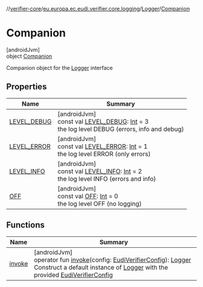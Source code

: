 //[verifier-core](../../../../index.md)/[eu.europa.ec.eudi.verifier.core.logging](../../index.md)/[Logger](../index.md)/[Companion](index.md)

# Companion

[androidJvm]\
object [Companion](index.md)

Companion object for the [Logger](../index.md) interface

## Properties

| Name | Summary |
|---|---|
| [LEVEL_DEBUG](-l-e-v-e-l_-d-e-b-u-g.md) | [androidJvm]<br>const val [LEVEL_DEBUG](-l-e-v-e-l_-d-e-b-u-g.md): [Int](https://kotlinlang.org/api/latest/jvm/stdlib/kotlin-stdlib/kotlin/-int/index.html) = 3<br>the log level DEBUG (errors, info and debug) |
| [LEVEL_ERROR](-l-e-v-e-l_-e-r-r-o-r.md) | [androidJvm]<br>const val [LEVEL_ERROR](-l-e-v-e-l_-e-r-r-o-r.md): [Int](https://kotlinlang.org/api/latest/jvm/stdlib/kotlin-stdlib/kotlin/-int/index.html) = 1<br>the log level ERROR (only errors) |
| [LEVEL_INFO](-l-e-v-e-l_-i-n-f-o.md) | [androidJvm]<br>const val [LEVEL_INFO](-l-e-v-e-l_-i-n-f-o.md): [Int](https://kotlinlang.org/api/latest/jvm/stdlib/kotlin-stdlib/kotlin/-int/index.html) = 2<br>the log level INFO (errors and info) |
| [OFF](-o-f-f.md) | [androidJvm]<br>const val [OFF](-o-f-f.md): [Int](https://kotlinlang.org/api/latest/jvm/stdlib/kotlin-stdlib/kotlin/-int/index.html) = 0<br>the log level OFF (no logging) |

## Functions

| Name | Summary |
|---|---|
| [invoke](invoke.md) | [androidJvm]<br>operator fun [invoke](invoke.md)(config: [EudiVerifierConfig](../../../eu.europa.ec.eudi.verifier.core/-eudi-verifier-config/index.md)): [Logger](../index.md)<br>Construct a default instance of [Logger](../index.md) with the provided [EudiVerifierConfig](../../../eu.europa.ec.eudi.verifier.core/-eudi-verifier-config/index.md) |

